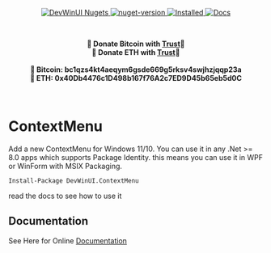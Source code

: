 ﻿<p align="center">
    <a href="https://www.nuget.org/profiles/DevWinUI">
        <img alt="DevWinUI Nugets" src="https://img.shields.io/badge/DevWinUI-Nugets-green"></img>
    </a> 
        <a href="https://www.nuget.org/packages/DevWinUI.ContextMenu">
        <img alt="nuget-version" src="https://img.shields.io/nuget/v/DevWinUI.ContextMenu.svg"></img>
    </a>
    <a href="https://www.nuget.org/packages/DevWinUI.ContextMenu">
        <img alt="Installed" src="https://img.shields.io/nuget/dt/DevWinUI.ContextMenu?color=brightgreen&label=Installs"></img>
    </a> 
    <a href="https://ghost1372.github.io/devWinUI/">
        <img alt="Docs" src="https://img.shields.io/badge/Document-Here-critical"></img>
    </a> 
</p>

<br>
<p align="center">
	<b>🙌 Donate Bitcoin with <a href="https://link.trustwallet.com/send?coin=0&address=bc1qzs4kt4aeqym6gsde669g5rksv4swjhzjqqp23a">Trust</a>🙌</b><br>
	<b>🙌 Donate ETH with <a href="https://link.trustwallet.com/send?coin=60&address=0x40Db4476c1D498b167f76A2c7ED9D45b65eb5d0C">Trust</a>🙌</b><br><br>
	<b>🙌 Bitcoin: bc1qzs4kt4aeqym6gsde669g5rksv4swjhzjqqp23a<br></b>
	<b>🙌 ETH: 0x40Db4476c1D498b167f76A2c7ED9D45b65eb5d0C</b>
</p>
<br>

# ContextMenu
Add a new ContextMenu for Windows 11/10. You can use it in any .Net >= 8.0 apps which supports Package Identity. this means you can use it in WPF or WinForm with MSIX Packaging.

```
Install-Package DevWinUI.ContextMenu
```

read the docs to see how to use it

## Documentation

See Here for Online [Documentation](https://ghost1372.github.io/devWinUI/)

